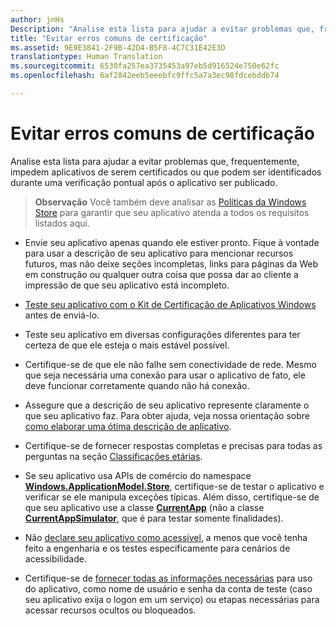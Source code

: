 ```yaml
---
author: jnHs
Description: "Analise esta lista para ajudar a evitar problemas que, frequentemente, impedem aplicativos de serem certificados ou que podem ser identificados durante uma verificação pontual após o aplicativo ser publicado."
title: "Evitar erros comuns de certificação"
ms.assetid: 9E9E3841-2F9B-42D4-B5F8-4C7C31E42E3D
translationtype: Human Translation
ms.sourcegitcommit: 6530fa257ea3735453a97eb5d916524e750e62fc
ms.openlocfilehash: 6af2842eeb5eeebfc9ffc5a7a3ec98fdcebddb74

---
```


# Evitar erros comuns de certificação


Analise esta lista para ajudar a evitar problemas que, frequentemente, impedem aplicativos de serem certificados ou que podem ser identificados durante uma verificação pontual após o aplicativo ser publicado.

> **Observação**  Você também deve analisar as [Políticas da Windows Store](https://msdn.microsoft.com/library/windows/apps/dn764944) para garantir que seu aplicativo atenda a todos os requisitos listados aqui.

 

-   Envie seu aplicativo apenas quando ele estiver pronto. Fique à vontade para usar a descrição de seu aplicativo para mencionar recursos futuros, mas não deixe seções incompletas, links para páginas da Web em construção ou qualquer outra coisa que possa dar ao cliente a impressão de que seu aplicativo está incompleto.

-   [Teste seu aplicativo com o Kit de Certificação de Aplicativos Windows](https://msdn.microsoft.com/library/windows/apps/mt186449) antes de enviá-lo.

-   Teste seu aplicativo em diversas configurações diferentes para ter certeza de que ele esteja o mais estável possível.

-   Certifique-se de que ele não falhe sem conectividade de rede. Mesmo que seja necessária uma conexão para usar o aplicativo de fato, ele deve funcionar corretamente quando não há conexão.
-   Assegure que a descrição de seu aplicativo represente claramente o que seu aplicativo faz. Para obter ajuda, veja nossa orientação sobre [como elaborar uma ótima descrição de aplicativo](write-a-great-app-description.md).

-   Certifique-se de fornecer respostas completas e precisas para todas as perguntas na seção [Classificações etárias](age-ratings.md).

-   Se seu aplicativo usa APIs de comércio do namespace [**Windows.ApplicationModel.Store**](https://msdn.microsoft.com/library/windows/apps/br225197), certifique-se de testar o aplicativo e verificar se ele manipula exceções típicas. Além disso, certifique-se de que seu aplicativo use a classe [**CurrentApp**](https://msdn.microsoft.com/library/windows/apps/hh779765) (não a classe [**CurrentAppSimulator**](https://msdn.microsoft.com/library/windows/apps/hh779766), que é para testar somente finalidades).

-   Não [declare seu aplicativo como acessível](app-declarations.md#this-app-has-been-tested-to-meet-accessibility-guidelines), a menos que você tenha feito a engenharia e os testes especificamente para cenários de acessibilidade.

-   Certifique-se de [fornecer todas as informações necessárias](notes-for-certification.md) para uso do aplicativo, como nome de usuário e senha da conta de teste (caso seu aplicativo exija o logon em um serviço) ou etapas necessárias para acessar recursos ocultos ou bloqueados.

 

 







<!--HONumber=Jun16_HO4-->



